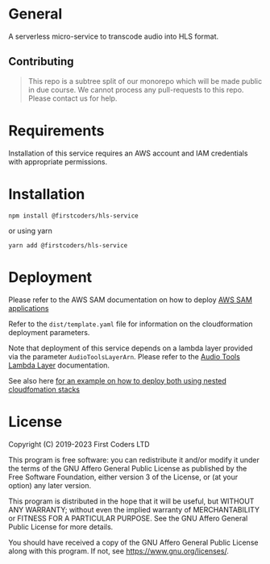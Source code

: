 # General

A serverless micro-service to transcode audio into HLS format.

## Contributing

> This repo is a subtree split of our monorepo which will be made public in due course. We cannot process any pull-requests to this repo. Please contact us for help.

# Requirements

Installation of this service requires an AWS account and IAM credentials with appropriate permissions.

# Installation

```shell
npm install @firstcoders/hls-service
```

or using yarn

```shell
yarn add @firstcoders/hls-service
```

# Deployment

Please refer to the AWS SAM documentation on how to deploy [AWS SAM applications](https://docs.aws.amazon.com/serverless-application-model/latest/developerguide/serverless-deploying.html)

Refer to the `dist/template.yaml` file for information on the cloudformation deployment parameters.

Note that deployment of this service depends on a lambda layer provided via the parameter `AudioToolsLayerArn`. Please refer to the [Audio Tools Lambda Layer](https://github.com/sound-ws/audio-tools-lambda-layer) documentation.

See also here [for an example on how to deploy both using nested cloudfomation stacks](./examples/nested-apps/)

# License

Copyright (C) 2019-2023 First Coders LTD

This program is free software: you can redistribute it and/or modify
it under the terms of the GNU Affero General Public License as
published by the Free Software Foundation, either version 3 of the
License, or (at your option) any later version.

This program is distributed in the hope that it will be useful,
but WITHOUT ANY WARRANTY; without even the implied warranty of
MERCHANTABILITY or FITNESS FOR A PARTICULAR PURPOSE. See the
GNU Affero General Public License for more details.

You should have received a copy of the GNU Affero General Public License
along with this program. If not, see <https://www.gnu.org/licenses/>.
